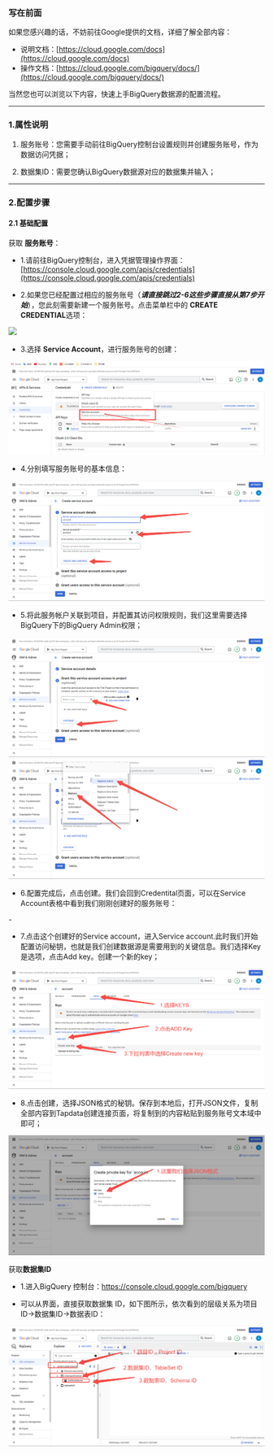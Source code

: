 ### 写在前面
如果您感兴趣的话，不妨前往Google提供的文档，详细了解全部内容：

- 说明文档：[https://cloud.google.com/docs](https://cloud.google.com/docs)
- 操作文档：[https://cloud.google.com/bigquery/docs/](https://cloud.google.com/bigquery/docs/)

当然您也可以浏览以下内容，快速上手BigQuery数据源的配置流程。

---

### 1.属性说明

1. 服务账号：您需要手动前往BigQuery控制台设置规则并创建服务账号，作为数据访问凭据；

2. 数据集ID：需要您确认BigQuery数据源对应的数据集并输入；

---

### 2.配置步骤
#### 2.1 基础配置

获取 **服务账号**：

 - 1.请前往BigQuery控制台，进入凭据管理操作界面：[https://console.cloud.google.com/apis/credentials](https://console.cloud.google.com/apis/credentials)
    
 - 2.如果您已经配置过相应的服务账号（***请直接跳过2-6这些步骤直接从第7步开始***），您此刻需要新建一个服务账号。点击菜单栏中的 **CREATE CREDENTIAL**选项：
 
 ![](..//img//服务账号-1.png)
 
 - 3.选择 **Service Account**，进行服务账号的创建：
 
 ![](../img/serviceAccount2.png)
 
 - 4.分别填写服务账号的基本信息：
 
 ![](../img/serviceAccount3.png)
 
 - 5.将此服务帐户关联到项目，并配置其访问权限规则，我们这里需要选择BigQuery下的BigQuery Admin权限；
 
 ![](../img/serviceAccount4.png)
 ![](../img/serviceAccount5.png)
 
 - 6.配置完成后，点击创建。我们会回到Credentital页面，可以在Service Account表格中看到我们刚刚创建好的服务账号：
 
 -[](../img/serviceAccount6.png)
 
 - 7.点击这个创建好的Service account，进入Service account.此时我们开始配置访问秘钥，也就是我们创建数据源是需要用到的关键信息。我们选择Key是选项，点击Add key。创建一个新的key；
 
 ![](../img/serviceAccount7.png)
 
 - 8.点击创建，选择JSON格式的秘钥。保存到本地后，打开JSON文件，复制全部内容到Tapdata创建连接页面，将复制到的内容粘贴到服务账号文本域中即可；
 
 ![](../img/serviceAccount8.png) 
 
获取**数据集ID**

  - 1.进入BigQuery 控制台：https://console.cloud.google.com/bigquery
  
  - 可以从界面，直接获取数据集 ID，如下图所示，依次看到的层级关系为项目ID->数据集ID->数据表ID：
  
  ![](../img/tableSetId.png)

